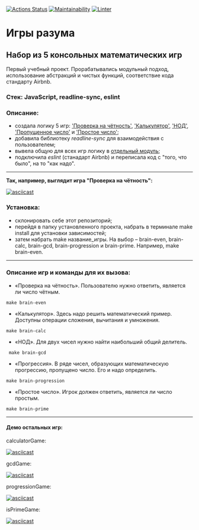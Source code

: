 [![Actions Status](https://github.com/Idzanaagi/frontend-project-lvl1/workflows/hexlet-check/badge.svg)](https://github.com/Idzanaagi/frontend-project-lvl1/actions)
[![Maintainability](https://api.codeclimate.com/v1/badges/67c6a20d1cf3563424cc/maintainability)](https://codeclimate.com/github/Idzanaagi/frontend-project-lvl1/maintainability)
[![Linter](https://github.com/Idzanaagi/frontend-project-lvl1/workflows/linter/badge.svg)](https://github.com/Idzanaagi/frontend-project-lvl1/actions)

<h1> Игры разума </h1>
<h2> Набор из 5 консольных математических игр </h2>

Первый учебный проект. Прорабатывались модульный подход, использование абстракций и чистых функций, соответствие кода стандарту Airbnb.

### Стек: JavaScript, readline-sync, eslint

### Описание: 
- создала логику 5 игр: ['Проверка на чётность'](https://github.com/Idzanaagi/frontend-project-lvl1/blob/main/src/games/brain-even.js), ['Калькулятор'](https://github.com/Idzanaagi/frontend-project-lvl1/blob/main/src/games/brain-calc.js), ['НОД'](https://github.com/Idzanaagi/frontend-project-lvl1/blob/main/src/games/brain-gcd.js), ['Пропущенное число'](https://github.com/Idzanaagi/frontend-project-lvl1/blob/main/src/games/brain-progression.js) и ['Простое число'](https://github.com/Idzanaagi/frontend-project-lvl1/blob/main/src/games/brain-prime.js);
- добавила библиотеку *readline-sync* для взаимодействия с пользователем;
- вывела общую для всех игр логику в [отдельный модуль](https://github.com/Idzanaagi/frontend-project-lvl1/blob/main/src/index.js);
- подключила *eslint* (станадарт Airbnb) и переписала код c "того, что было", на то "как надо".
------------

<b> Так, например, выглядит игра "Проверка на чётность": </b>

[![asciicast](https://asciinema.org/a/riKy7IApXuxBTfNZR166fyVw0.svg)](https://asciinema.org/a/riKy7IApXuxBTfNZR166fyVw0)

### Установка: 
- склонировать себе этот репозиторий; 
- перейдя в папку установленного проекта, набрать в терминале make install для установки зависимостей;
- затем набрать make название_игры. На выбор – brain-even, brain-calc, brain-gcd, brain-progression и brain-prime. Например, make brain-even. 

------------

### Описание игр и команды для их вызова: 
- «Проверка на чётность». Пользователю нужно ответить, является ли число чётным.  
 ```
 make brain-even 
 ```
- «Калькулятор». Здесь надо решить математический пример. Доступны операции сложения, вычитания и умножения. 
```
make brain-calc
 ```
- «НОД». Для двух чисел нужно найти наибольший общий делитель.
```
 make brain-gcd 
 ```
- «Прогрессия». В ряде чисел, образующих математическую прогрессию, пропущено число. Его и надо определить.
 ```
make brain-progression
 ```
- «Простое число». Игрок должен ответить, является ли число простым. 
```
make brain-prime
 ```

------------
#### Демо остальных игр:
calculatorGame:

[![asciicast](https://asciinema.org/a/y1qPKLkiZlDbJwu6LozwztavU.svg)](https://asciinema.org/a/y1qPKLkiZlDbJwu6LozwztavU)

gcdGame:

[![asciicast](https://asciinema.org/a/68CnfEq0xfPiapQ6kCgNBNlms.svg)](https://asciinema.org/a/68CnfEq0xfPiapQ6kCgNBNlms)

progressionGame:

[![asciicast](https://asciinema.org/a/NyHb5pYBV4HBrxtTdtII3TIuh.svg)](https://asciinema.org/a/NyHb5pYBV4HBrxtTdtII3TIuh)

isPrimeGame:

[![asciicast](https://asciinema.org/a/lXc294cmoLJz384alOZM1TPho.svg)](https://asciinema.org/a/lXc294cmoLJz384alOZM1TPho)

